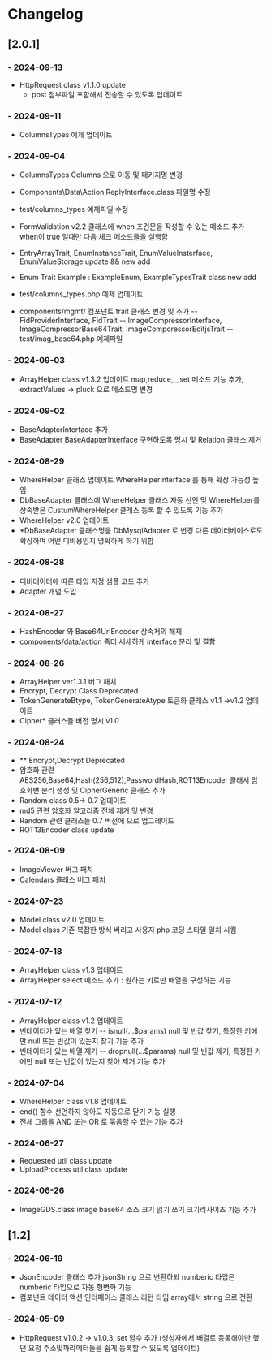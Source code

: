 # Changelog

## [2.0.1]

### - 2024-09-13
- HttpRequest class v1.1.0 update 
    - post 첨부파일 포함해서 전송할 수 있도록 업데이트

### - 2024-09-11
- ColumnsTypes 예제 업데이트

### - 2024-09-04
- ColumnsTypes Columns 으로 이동 및 패키지명 변경
- Components\Data\Action ReplyInterface.class 파일명 수정
- test/columns_types 예제파일 수정
- FormValidation v2.2 클래스에 when 조건문을 작성할 수 있는 메소드 추가 when이 true 일때만 다음 체크 메소드들을 실행함
- EntryArrayTrait, EnumInstanceTrait, EnumValueInsterface, EnumValueStorage update && new add
- Enum Trait Example : ExampleEnum, ExampleTypesTrait class new add
- test/columns_types.php 예제 업데이트

- components/mgmt/ 컴포넌트 trait 클래스 변경 및 추가
    -- FidProviderInterface, FidTrait
    -- ImageCompressorInterface, ImageCompressorBase64Trait, ImageComporessorEditjsTrait
    -- test/imag_base64.php 예제파일

### - 2024-09-03
- ArrayHelper class v1.3.2 업데이트 map,reduce,__set 메소드 기능 추가, extractValues -> pluck 으로 메소드명 변경

### - 2024-09-02
- BaseAdapterInterface 추가
- BaseAdapter BaseAdapterInterface 구현하도록 명시 및 Relation 클래스 제거

### - 2024-08-29
- WhereHelper 클래스 업데이트 WhereHelperInterface 를 통해 확장 가능성 높임
- DbBaseAdapter 클래스에 WhereHelper 클래스 자동 선언 및 WhereHelper를 상속받은 CustumWhereHelper 클래스 등록 할 수 있도록 기능 추가
- WhereHelper v2.0 업데이트
- *DbBaseAdapter 클래스명을 DbMysqlAdapter 로 변경 다른 데이터베이스로도 확장하며 어떤 디비용인지 명확하게 하기 위함

### - 2024-08-28
- 디비데이터에 따른 타입 지정 샘플 코드 추가
- Adapter 개념 도입

### - 2024-08-27
- HashEncoder 와 Base64UrlEncoder 상속저의 해제
- components/data/action 좀더 세세하게 interface 분리 및 결함

### - 2024-08-26
- ArrayHelper ver1.3.1 버그 패치 
- Encrypt, Decrypt Class Deprecated
- TokenGenerateBtype, TokenGenerateAtype 토큰화 클래스 v1.1 ->v1.2 업데이트
- Cipher* 클래스들 버전 명시 v1.0

### - 2024-08-24
- ** Encrypt,Decrypt Deprecated
- 암호화 관련 AES256,Base64,Hash(256,512),PasswordHash,ROT13Encoder 클래서 암호화변 분리 생성 및 CipherGeneric 클래스 추가
- Random class 0.5-> 0.7 업데이트
- md5 관련 암호화 알고리즘 전체 제거 및 변경
- Random 관련 클래스들 0.7 버전에 으로 업그레이드
- ROT13Encoder class update

### - 2024-08-09
- ImageViewer 버그 패치
- Calendars 클래스 버그 패치

### - 2024-07-23
- Model class v2.0 업데이트
- Model class 기존 복잡한 방식 버리고 사용자 php 코딩 스타일 일치 시킴

### - 2024-07-18
- ArrayHelper class v1.3 업데이트
- ArrayHelper select 메소드 추가 : 원하는 키로만 배열을 구성하는 기능

### - 2024-07-12
- ArrayHelper class v1.2 업데이트
 -  빈데이터가 있는 배열 찾기 
    -- isnull(...$params) null 및 빈값 찾기, 특정한 키에만 null 또는 빈값이 있는지 찾기 기능 추가
 -  빈데이터가 있는 배열 제거 
    -- dropnull(...$params) null 및 빈값 제거, 특정한 키에만 null 또는 빈값이 있는지 찾아 제거 기능 추가

### - 2024-07-04
- WhereHelper class v1.8 업데이트
 - end() 함수 선언하지 않아도 자동으로 닫기 기능 실행 
 - 전체 그룹을 AND 또는 OR 로 묶음할 수 있는 기능 추가

### - 2024-06-27
- Requested util class update
- UploadProcess util class update

### - 2024-06-26
- ImageGDS.class image base64 소스 크기 읽기 쓰기 크기리사이즈 기능 추가

## [1.2]
### - 2024-06-19
- JsonEncoder 클래스 추가 jsonString 으로 변환하되 numberic 타입은 numberic 타입으로 자동 형변화 기능
- 컴포넌트 데이터 액션 인터페이스 클래스 리턴 타입 array에서 string 으로 전환

### - 2024-05-09
- HttpRequest v1.0.2 -> v1.0.3, set 함수 추가 (생성자에서 배열로 등록해야만 했던 요청 주소및파라메터들을 쉽게 등록할 수 있도록 업데이트)

